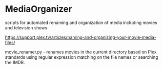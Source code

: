 # MediaOrganizer
scripts for automated renaming and organization of media including movies and television shows

https://support.plex.tv/articles/naming-and-organizing-your-movie-media-files/

movie_renamer.py - renames movies in the current directory based on Plex standards using regular expression matching on the file names or searching the IMDB.
